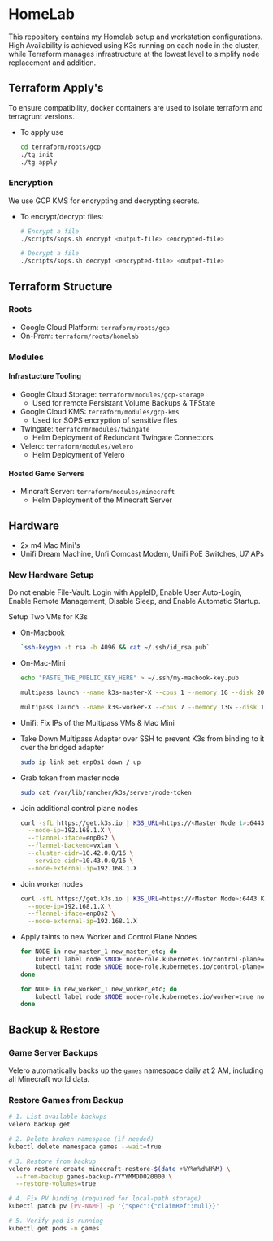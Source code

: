 # HomeLab
This repository contains my Homelab setup and workstation configurations. High Availability is achieved using K3s running on each node in the cluster, while Terraform manages infrastructure at the lowest level to simplify node replacement and addition. 

## Terraform Apply's
To ensure compatibility, docker containers are used to isolate terraform and terragrunt versions.

* To apply use
   ```bash
   cd terraform/roots/gcp
   ./tg init
   ./tg apply
   ```

### Encryption
We use GCP KMS for encrypting and decrypting secrets. 

* To encrypt/decrypt files:
    ```bash
    # Encrypt a file
    ./scripts/sops.sh encrypt <output-file> <encrypted-file>

    # Decrypt a file
    ./scripts/sops.sh decrypt <encrypted-file> <output-file>
    ```

## Terraform Structure
### Roots
* Google Cloud Platform: `terraform/roots/gcp` 
* On-Prem: `terraform/roots/homelab`

### Modules
#### Infrastucture Tooling
* Google Cloud Storage: `terraform/modules/gcp-storage`
    * Used for remote Persistant Volume Backups & TFState
* Google Cloud KMS: `terraform/modules/gcp-kms`
    * Used for SOPS encryption of sensitive files
* Twingate: `terraform/modules/twingate`
    * Helm Deployment of Redundant Twingate Connectors
* Velero: `terraform/modules/velero`
    * Helm Deployment of Velero
#### Hosted Game Servers
* Mincraft Server: `terraform/modules/minecraft`
    * Helm Deployment of the Minecraft Server

## Hardware
* 2x m4 Mac Mini's
* Unifi Dream Machine, Unfi Comcast Modem, Unifi PoE Switches, U7 APs

### New Hardware Setup
Do not enable File-Vault. Login with AppleID, Enable User Auto-Login, Enable Remote Management, Disable Sleep, and Enable Automatic Startup.

Setup Two VMs for K3s
* On-Macbook 
    ```bash
    `ssh-keygen -t rsa -b 4096 && cat ~/.ssh/id_rsa.pub`
    ```
* On-Mac-Mini 
    ```bash
    echo "PASTE_THE_PUBLIC_KEY_HERE" > ~/.ssh/my-macbook-key.pub

    multipass launch --name k3s-master-X --cpus 1 --memory 1G --disk 20G  --network en0 --cloud-init <(echo "users: [{name: ubuntu, ssh_authorized_keys: [\"$(cat ~/.ssh/my-macbook-key.pub)\"]}]")
    
    multipass launch --name k3s-worker-X --cpus 7 --memory 13G --disk 150G --network en0 --cloud-init <(echo "users: [{name: ubuntu, ssh_authorized_keys: [\"$(cat ~/.ssh/my-macbook-key.pub)\"]}]")
    ```
* Unifi: Fix IPs of the Multipass VMs & Mac Mini

* Take Down Multipass Adapter over SSH to prevent K3s from binding to it over the bridged adapter
    ```bash
    sudo ip link set enp0s1 down / up
    ```
* Grab token from master node
    ```bash
    sudo cat /var/lib/rancher/k3s/server/node-token
    ```

* Join additional control plane nodes
    ```bash
    curl -sfL https://get.k3s.io | K3S_URL=https://<Master Node 1>:6443 K3S_TOKEN=<node-token> sh -s - server \
      --node-ip=192.168.1.X \
      --flannel-iface=enp0s2 \
      --flannel-backend=vxlan \
      --cluster-cidr=10.42.0.0/16 \
      --service-cidr=10.43.0.0/16 \
      --node-external-ip=192.168.1.X
    ```

* Join worker nodes
    ```bash
    curl -sfL https://get.k3s.io | K3S_URL=https://<Master Node>:6443 K3S_TOKEN=<node-token> sh -s - agent \
      --node-ip=192.168.1.X \
      --flannel-iface=enp0s2 \
      --node-external-ip=192.168.1.X
    ```
    
* Apply taints to new Worker and Control Plane Nodes
    ```bash
    for NODE in new_master_1 new_master_etc; do
        kubectl label node $NODE node-role.kubernetes.io/control-plane=true node-type=control-plane --overwrite
        kubectl taint node $NODE node-role.kubernetes.io/control-plane=true:NoSchedule --overwrite || true
    done

    for NODE in new_worker_1 new_worker_etc; do
        kubectl label node $NODE node-role.kubernetes.io/worker=true node-type=worker --overwrite
    done
    ```

## Backup & Restore

### Game Server Backups
Velero automatically backs up the `games` namespace daily at 2 AM, including all Minecraft world data.

### Restore Games from Backup
```bash
# 1. List available backups
velero backup get

# 2. Delete broken namespace (if needed)
kubectl delete namespace games --wait=true

# 3. Restore from backup
velero restore create minecraft-restore-$(date +%Y%m%d%H%M) \
  --from-backup games-backup-YYYYMMDD020000 \
  --restore-volumes=true

# 4. Fix PV binding (required for local-path storage)
kubectl patch pv [PV-NAME] -p '{"spec":{"claimRef":null}}'

# 5. Verify pod is running
kubectl get pods -n games
```